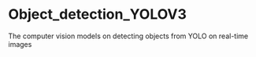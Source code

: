 # Object_detection_YOLOV3
The computer vision models on detecting objects from YOLO on real-time images
